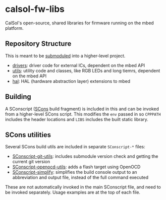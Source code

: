 # calsol-fw-libs
CalSol's open-source, shared libraries for firmware running on the mbed platform.

## Repository Structure
This is meant to be [submoduled](https://git-scm.com/book/en/v2/Git-Tools-Submodules) into a higher-level project.

- [drivers](drivers): driver code for external ICs, dependent on the mbed API
- [utils](utils): utility code and classes, like RGB LEDs and long tiemrs, dependent on the mbed API
- [hal](hal): HAL (hardware abstraction layer) extensions to mbed

## Building
A SConscript ([SCons](http://scons.org/) build fragment) is included in this and can be invoked from a higher-level SCons script. This modifies the `env` passed in so `CPPPATH` includes the header locations and `LIBS` includes the built static library.

## SCons utilities
Several SCons build utils are included in separate `SConscript-*` files:
- [SConscript-git-utils](SConscript-git-utils): includes submodule version check and getting the current git version
- [SConscript-openocd-utils](SConscript-openocd-utils): adds a flash target using OpenOCD
- [SConscript-simplify](SConscript-simplify): simplifies the build console output to an abbreviation and output file, instead of the full command executed

These are not automatically invoked in the main SConscript file, and need to be invoked separately.
Usage examples are at the top of each file.
